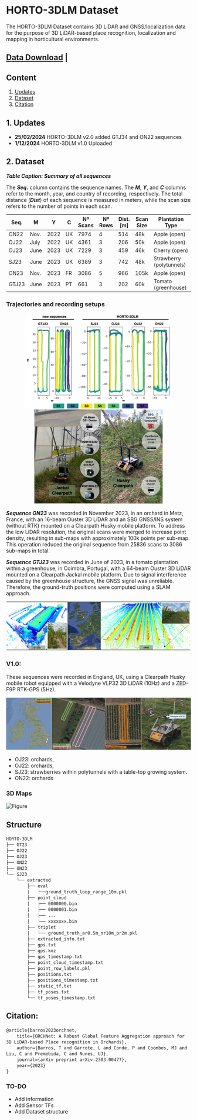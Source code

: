 # HORTO-3DLM Dataset
The HORTO-3DLM Dataset contains 3D LiDAR and GNSS/localization data for the purpose of 3D LiDAR-based place recognition, localization and mapping in horticultural environments.

## [Data Download](https://nas-greenbotics.isr.uc.pt/drive/d/f/xlBvECKhyOdCECr8ybsjCbo5VSv8Y2Qe) | 

## Content
1. [Updates](#1-updates)
2. [Dataset](#2-dataset)
3. [Citation](#3-citation)

## 1. Updates 
- **25/02/2024** HORTO-3DLM v2.0 added GTJ34 and ON22 sequences
- **1/12/2024** HORTO-3DLM v1.0 Uploaded


## 2. Dataset

***Table Caption: Summary of all sequences***

The ***Seq.*** column contains the sequence names. The ***M***, ***Y***, and ***C*** columns refer to the month, year, and country of recording, respectively. The total distance (***Dist***) of each sequence is measured in meters, while the scan size refers to the number of points in each scan.


| Seq.  | M    | Y    | C  | Nº Scans | Nº Rows | Dist. [m] | Scan Size | Plantation Type       |
|-------|------|------|----|----------|---------|-----------|-----------|-----------------------|
| ON22  | Nov. | 2022 | UK | 7974     | 4       | 514       | 48k       | Apple (open)          |
| OJ22  | July | 2022 | UK | 4361     | 3       | 206       | 50k       | Apple (open)          |
| OJ23  | June | 2023 | UK | 7229     | 3       | 459       | 46k       | Cherry (open)         |
| SJ23  | June | 2023 | UK | 6389     | 3       | 742       | 48k       | Strawberry (polytunnels) |
| ON23  | Nov. | 2023 | FR | 3086     | 5       | 966       | 105k      | Apple (open)          |
| GTJ23 | June | 2023 | PT | 661      | 3       | 202       | 60k       | Tomato (greenhouse)   |


### Trajectories and recording setups

<p align="center">
  <img src="figs/sequences.jpg" width="400" />
  <img src="figs/robots.jpg" width="350" /> 
</p>


***Sequence ON23*** was recorded in November 2023, in an orchard in Metz, France,  with an 16-beam Ouster 3D LiDAR and an SBG GNSS/INS system (without RTK) mounted on a Clearpath Husky mobile platform. To address the low LiDAR resolution, the original scans were merged to increase point density, resulting in sub-maps with approximately 100k points per sub-map. This operation reduced the original sequence from 25836 scans to 3086 sub-maps in total.

***Sequence GTJ23*** was recorded in June of 2023, in a tomato plantation within a greenhouse, in Coimbra, Portugal,  with a 64-beam Ouster 3D LiDAR mounted on a Clearpath Jackal mobile platform. Due to signal interference caused by the greenhouse structure, the GNSS signal was unreliable. Therefore, the ground-truth positions were computed using a SLAM approach.

![Figure](figs/3dmap.jpg) 

### V1.0:
These sequences were recorded in England, UK, using a Clearpath Husky mobile robot equipped with a Velodyne VLP32 3D LiDAR (10Hz) and a ZED-F9P RTK-GPS (5Hz).

![Figure](figs/v1.png) 

- OJ23: orchards,
- OJ22: orchards,
- SJ23: strawberries within polytunnels with a table-top growing system.
- ON22: orchards


### 3D Maps
![Figure](figs/horto-3dlm.png)


## Structure

```
HORTO-3DLM
├── GT23 
├── OJ22
├── OJ23
├── ON22
├── ON23
└── SJ23
    └── extracted
        ├── eval
        |   └──ground_truth_loop_range_10m.pkl 
        ├── point_cloud
        |   ├── 0000000.bin
        |   ├── 0000001.bin
        |   ├── ...
        |   └── xxxxxxx.bin
        ├── triplet
        |   └── ground_truth_ar0.5m_nr10m_pr2m.pkl
        ├── extracted_info.txt
        ├── gps.txt
        ├── gps.kmz
        ├── gps_timestamp.txt
        ├── point_cloud_timestamp.txt
        ├── point_row_labels.pkl
        ├── positions.txt
        ├── positions_timestamp.txt
        ├── static_tf.txt
        ├── tf_poses.txt
        └── tf_poses_timestamp.txt

```


 

## Citation:
```
@article{barros2023orchnet,
    title={ORCHNet: A Robust Global Feature Aggregation approach for 3D LiDAR-based Place recognition in Orchards},
    author={Barros, T and Garrote, L and Conde, P and Coombes, MJ and Liu, C and Premebida, C and Nunes, UJ},
    journal={arXiv preprint arXiv:2303.00477},
    year={2023}
}
```


### TO-DO
- Add information
- Add Sensor TFs
- Add Dataset structure